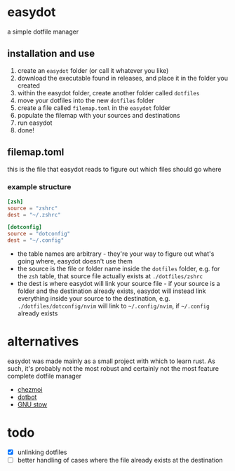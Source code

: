 # easydot
a simple dotfile manager

## installation and use
1. create an `easydot` folder (or call it whatever you like)
2. download the executable found in releases, and place it in the folder you created
3. within the easydot folder, create another folder called `dotfiles`
4. move your dotfiles into the new `dotfiles` folder
5. create a file called `filemap.toml` in the `easydot` folder
6. populate the filemap with your sources and destinations
7. run easydot
8. done!

## filemap.toml
this is the file that easydot reads to figure out which files should go where

### example structure
```toml
[zsh]
source = "zshrc"
dest = "~/.zshrc"

[dotconfig]
source = "dotconfig"
dest = "~/.config"
```

- the table names are arbitrary - they're your way to figure out what's going where, easydot doesn't use them
- the source is the file or folder name inside the `dotfiles` folder, e.g. for the `zsh` table, that source file actually exists at `./dotfiles/zshrc`
- the dest is where easydot will link your source file - if your source is a folder and the destination already exists, easydot will instead link everything inside your source to the destination, e.g.
`./dotfiles/dotconfig/nvim` will link to `~/.config/nvim`, if `~/.config` already exists

# alternatives
easydot was made mainly as a small project with which to learn rust. As such, it's probably not the most robust and certainly not the most feature complete dotfile manager

- [chezmoi](https://chezmoi.io/)
- [dotbot](https://github.com/anishathalye/dotbot)
- [GNU stow](https://www.gnu.org/software/stow/)

# todo
- [x] unlinking dotfiles
- [ ] better handling of cases where the file already exists at the destination
